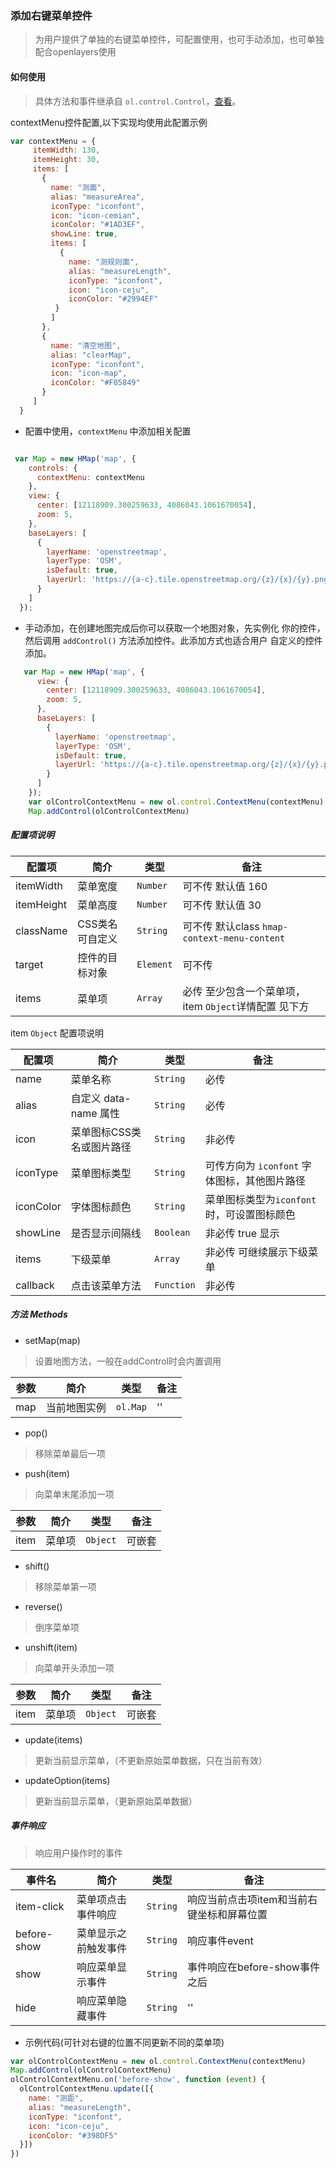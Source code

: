 ### 添加右键菜单控件

> 为用户提供了单独的右键菜单控件，可配置使用，也可手动添加，也可单独配合openlayers使用

#### 如何使用

> 具体方法和事件继承自 `ol.control.Control`，[查看](/control/control.md)。

contextMenu控件配置,以下实现均使用此配置示例

```javascript
var contextMenu = {
     itemWidth: 130,
     itemHeight: 30,
     items: [
       {
         name: "测面",
         alias: "measureArea",
         iconType: "iconfont",
         icon: "icon-cemian",
         iconColor: "#1AD3EF",
         showLine: true,
         items: [
           {
             name: "测规则面",
             alias: "measureLength",
             iconType: "iconfont",
             icon: "icon-ceju",
             iconColor: "#2994EF"
          }
         ]
       },
       {
         name: "清空地图",
         alias: "clearMap",
         iconType: "iconfont",
         icon: "icon-map",
         iconColor: "#F05849"
       }
     ] 
  }
```

* 配置中使用，`contextMenu` 中添加相关配置

```javascript

 var Map = new HMap('map', {
    controls: {
      contextMenu: contextMenu
    },
    view: {
      center: [12118909.300259633, 4086043.1061670054],
      zoom: 5,
    },
    baseLayers: [
      {
        layerName: 'openstreetmap',
        layerType: 'OSM',
        isDefault: true,
        layerUrl: 'https://{a-c}.tile.openstreetmap.org/{z}/{x}/{y}.png'
      }
    ]
  });  
```

* 手动添加，在创建地图完成后你可以获取一个地图对象，先实例化
  你的控件，然后调用 ``addControl()`` 方法添加控件。此添加方式也适合用户
  自定义的控件添加。
  
```javascript
   var Map = new HMap('map', {
      view: {
        center: [12118909.300259633, 4086043.1061670054],
        zoom: 5,
      },
      baseLayers: [
        {
          layerName: 'openstreetmap',
          layerType: 'OSM',
          isDefault: true,
          layerUrl: 'https://{a-c}.tile.openstreetmap.org/{z}/{x}/{y}.png'
        }
      ]
    });
    var olControlContextMenu = new ol.control.ContextMenu(contextMenu)
    Map.addControl(olControlContextMenu)
```  

##### 配置项说明

| 配置项 | 简介 | 类型 | 备注 |
| --- | --- |--- | --- |
| itemWidth | 菜单宽度 | `Number` | 可不传 默认值 160 |
| itemHeight | 菜单高度 | `Number` | 可不传 默认值 30 |
| className | CSS类名 可自定义 | `String` | 可不传 默认class ```hmap-context-menu-content``` |
| target | 控件的目标对象 | `Element` | 可不传 |
| items | 菜单项 | `Array` | 必传 至少包含一个菜单项，item `Object`详情配置 见下方 |


item `Object` 配置项说明

| 配置项 | 简介 | 类型 | 备注 |
| --- | --- |--- | --- |
| name | 菜单名称 | `String` | 必传 |
| alias | 自定义 data-name 属性 | `String` | 必传 |
| icon | 菜单图标CSS类名或图片路径 | `String` | 非必传 |
| iconType | 菜单图标类型 | `String` | 可传方向为 `iconfont` 字体图标，其他图片路径 |
| iconColor | 字体图标颜色 | `String` | 菜单图标类型为`iconfont`时，可设置图标颜色 |
| showLine | 是否显示间隔线 | `Boolean` | 非必传 true 显示 |
| items | 下级菜单 | `Array` | 非必传 可继续展示下级菜单 |
| callback | 点击该菜单方法 | `Function` | 非必传 |

##### 方法 Methods

- setMap(map)

> 设置地图方法，一般在addControl时会内置调用

| 参数 | 简介 | 类型 | 备注 |
| --- | --- |--- | --- |
| map | 当前地图实例 | `ol.Map` | '' |

- pop()

> 移除菜单最后一项

- push(item)

> 向菜单末尾添加一项

| 参数 | 简介 | 类型 | 备注 |
| --- | --- |--- | --- |
| item | 菜单项 | `Object` | 可嵌套 |

- shift()

> 移除菜单第一项

- reverse()

> 倒序菜单项

- unshift(item)

> 向菜单开头添加一项

| 参数 | 简介 | 类型 | 备注 |
| --- | --- |--- | --- |
| item | 菜单项 | `Object` | 可嵌套 |

- update(items)

> 更新当前显示菜单，（不更新原始菜单数据，只在当前有效）

- updateOption(items)

> 更新当前显示菜单，（更新原始菜单数据）

##### 事件响应

> 响应用户操作时的事件

| 事件名 | 简介 | 类型 | 备注 |
| --- | --- |--- | --- |
| item-click | 菜单项点击事件响应 | `String` | 响应当前点击项item和当前右键坐标和屏幕位置 |
| before-show | 菜单显示之前触发事件 | `String` | 响应事件event |
| show | 响应菜单显示事件 | `String` | 事件响应在before-show事件之后 |
| hide | 响应菜单隐藏事件 | `String` | '' |

- 示例代码(可针对右键的位置不同更新不同的菜单项)

```javascript
var olControlContextMenu = new ol.control.ContextMenu(contextMenu)
Map.addControl(olControlContextMenu)
olControlContextMenu.on('before-show', function (event) {
  olControlContextMenu.update([{
    name: "测距",
    alias: "measureLength",
    iconType: "iconfont",
    icon: "icon-ceju",
    iconColor: "#398DF5"
  }])
})
```
